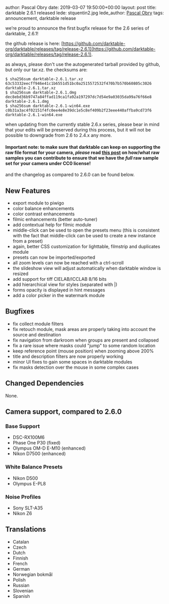 author: Pascal Obry
date: 2019-03-07 19:50:00+00:00
layout: post
title: darktable 2.6.1 released
lede: stquentin2.jpg
lede_author: <a href="http://photos.obry.net">Pascal Obry</a>
tags: announcement, darktable release

we’re proud to announce the first bugfix release for the 2.6 series of darktable, 2.6.1!

the github release is here: [https://github.com/darktable-org/darktable/releases/tag/release-2.6.1](https://github.com/darktable-org/darktable/releases/tag/release-2.6.1).

as always, please don't use the autogenerated tarball provided by github, but only our tar.xz. the checksums are:

```
$ sha256sum darktable-2.6.1.tar.xz
63c53332eecff946e41c1b6551d51bc0a2515572532f470b7b570b60805c3026 darktable-2.6.1.tar.xz
$ sha256sum darktable-2.6.1.dmg
dec8ebd36b9747a84ffad119ca1fa92a197297dc7d54e9a03035da99a76f66e8 darktable-2.6.1.dmg
$ sha256sum darktable-2.6.1-win64.exe
c0b31a3ac4f02151f4fc0ee4e8e39dc1e5c8ef409b2f23eee440affba9cd73f6 darktable-2.6.1-win64.exe
```

when updating from the currently stable 2.6.x series, please bear in mind that your edits will be preserved during this process, but it will not be possible to downgrade from 2.6 to 2.4.x any more.

#### Important note: to make sure that darktable can keep on supporting the raw file format for your camera, *please* read [this post](https://discuss.pixls.us/t/raw-samples-wanted/5420?u=lebedevri) on how/what raw samples you can contribute to ensure that we have the *full* raw sample set for your camera under CC0 license!

and the changelog as compared to 2.6.0 can be found below.

## New Features

- export module to piwigo
- color balance enhancements
- color contrast enhancements
- filmic enhancements (better auto-tuner)
- add contextual help for filmic module
- middle-click can be used to open the presets menu (this is consistent with the fact that middle-click can be used to create a new instance from a preset)
- again, better CSS customization for lighttable, filmstrip and duplicates module
- presets can now be imported/exported
- all zoom levels can now be reached with a ctrl-scroll
- the slideshow view will adjust automatically when darktable window is resized
- add support for tiff CIELAB/ICCLAB 8/16 bits
- add hierarchical view for styles (separated with |)
- forms opacity is displayed in hint messages
- add a color picker in the watermark module

## Bugfixes

- fix collect module filters
- fix retouch module, mask areas are properly taking into account the source and destination
- fix navigation from darkroom when groups are present and collapsed
- fix a rare issue where masks could "jump" to some random location
- keep reference point (mouse position) when zooming above 200%
- title and description filters are now properly working
- minor UI fixes to gain some spaces in darktable modules
- fix masks detection over the mouse in some complex cases

## Changed Dependencies

None.

## Camera support, compared to 2.6.0

### Base Support

- DSC-RX100M6
- Phase One P30 (fixed)
- Olympus OM-D E-M10 (enhanced)
- Nikon D7500 (enhanced)

### White Balance Presets

- Nikon D500
- Olympus E-PL8

### Noise Profiles

- Sony SLT-A35
- Nikon Z6

## Translations

- Catalan
- Czech
- Dutch
- Finnish
- French
- German
- Norwegian bokmål
- Polish
- Russian
- Slovenian
- Spanish
